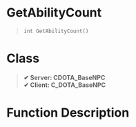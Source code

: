 # GetAbilityCount
> `int GetAbilityCount()`
# Class
> __✔ Server: CDOTA_BaseNPC__  
> __✔ Client: C_DOTA_BaseNPC__  
# Function Description

